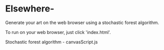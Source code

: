 # Elsewhere-
Generate your art on the web browser using a stochastic forest algorithm.

To run on your web browser, just click 'index.html'.

Stochastic forest algorithm - canvasScript.js
